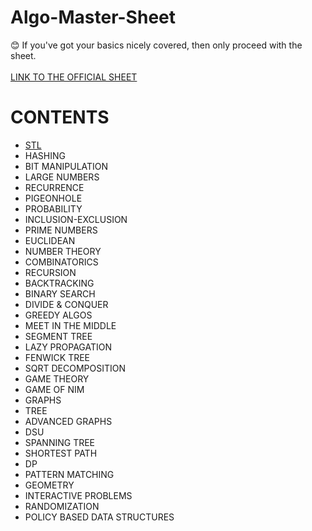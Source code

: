 # Algo-Master-Sheet

😊 If you've got your basics nicely covered, then only proceed with the sheet. <br><br>
[LINK TO THE OFFICIAL SHEET](https://docs.google.com/spreadsheets/d/11mi-sknqLyc7C9b2KANml-LCC9F59GAP_ScHgakR_Uo/edit#gid=0)

# CONTENTS
- [STL](https://github.com/utkarsh006/Algo-Master-Sheet/tree/main/STL)
- HASHING
- BIT MANIPULATION
- LARGE NUMBERS
- RECURRENCE
- PIGEONHOLE
- PROBABILITY
- INCLUSION-EXCLUSION
- PRIME NUMBERS
- EUCLIDEAN
- NUMBER THEORY
- COMBINATORICS
- RECURSION
- BACKTRACKING
- BINARY SEARCH
- DIVIDE & CONQUER
- GREEDY ALGOS
- MEET IN THE MIDDLE
- SEGMENT TREE
- LAZY PROPAGATION
- FENWICK TREE
- SQRT DECOMPOSITION
- GAME THEORY 
- GAME OF NIM
- GRAPHS
- TREE
- ADVANCED GRAPHS
- DSU
- SPANNING TREE
- SHORTEST PATH
- DP
- PATTERN MATCHING
- GEOMETRY
- INTERACTIVE PROBLEMS
- RANDOMIZATION
- POLICY BASED DATA STRUCTURES
